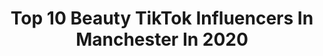 ---
title: Top 10 Beauty TikTok Influencers In Manchester In 2020
description: >-
  Find top beauty TikTok influencers in Manchester in 2020. Most popular hashtags: #manchester #corona #family #comedy.
platform: TikTok
profiles:
  - username: "thednbboys"
    fullname: >-
      The life of a raver
    location: "United Kingdom"
    followers: 7255
    engagement: 769
    commentsToLikes: 0.035871
    id: ck8z668pikvuk0j7801bj54ra
    verified: false
    hashtags: "#sesh, #holiday, #foryou, #lakedistrict"
  - username: "jordanrtw"
    fullname: >-
      Jordan Scott
    location: "United Kingdom"
    followers: 5475
    engagement: 319
    commentsToLikes: 0.028656
    id: ck80oe0abh6hk0j78zu7llw7p
    verified: false
    hashtags: "#6sblinktest, #ibiza, #finishthesong, #likeforlike"
  - username: "joshwilliamson25"
    fullname: >-
      Josh Williamson
    location: "United Kingdom"
    followers: 4541
    engagement: 1368
    commentsToLikes: 0.015508
    id: ck98r8ae19icu0j78xzhb3r1l
    verified: false
    hashtags: "#flying, #weird, #countriside, #roush"
  - username: "bullyeliteuk"
    fullname: >-
      Bully Elite Uk
    location: "United Kingdom"
    followers: 67970
    engagement: 889
    commentsToLikes: 0.012843
    id: ck9eiwrs9ziil0j78j61xdz0j
    verified: false
    hashtags: "#gamora, #chilling, #baby, #queen"
  - username: "kvyxee"
    fullname: >-
      Kc 
    location: "United Kingdom"
    followers: 2792
    engagement: 444
    commentsToLikes: 0.040526
    id: cka0nii5szx2b0i78onjb3kwx
    verified: false
    hashtags: "#nfyp, #culture, #weworkedhard, #hotairballoons"
  - username: "sabzkhanjee"
    fullname: >-
      Sabz Khan
    location: "United Kingdom"
    followers: 12724
    engagement: 481
    commentsToLikes: 0.071758
    id: ck81q00qpeur00j78v53k7plh
    verified: false
    hashtags: "#darryljason, #punjabi, #mixed, #power"
  - username: "jakejamiebeauty"
    fullname: >-
      Jake-Jamie 
    location: "United Kingdom"
    followers: 71497
    engagement: 2393
    commentsToLikes: 0.041811
    id: ck8addqh75f1v0j78kzwbn9lf
    verified: true
    hashtags: "#trolls, #speakyourmind, #hudabeauty, #26jumps"
  - username: "sukhikoonerjatti"
    fullname: >-
      Sukhi Kaur Kooner
    location: "United Kingdom"
    followers: 27428
    engagement: 2261
    commentsToLikes: 0.080949
    id: cka0zbd5ees2y0i784kx6qxhn
    verified: false
    hashtags: "#jassigill, #kaurb, #punjabiword, #houseoftiktok"
  - username: "lookfantasticuk"
    fullname: >-
      lookfantastic
    location: "United Kingdom"
    followers: 6415
    engagement: 2301
    commentsToLikes: 0.149707
    id: ck8kkzqzc1o670j78oy6s0kmj
    verified: true
    hashtags: "#illamasqua, #beautybox, #fluttereye, #teambeauty"
  - username: "unicorncosmetics"
    fullname: >-
      UC
    location: "United Kingdom"
    followers: 3923
    engagement: 2190
    commentsToLikes: 0.041078
    id: ck8fbxbat5b4o0j78fjhkohvb
    verified: false
    hashtags: "#challeneg, #london, #dreamboys, #winner"
---